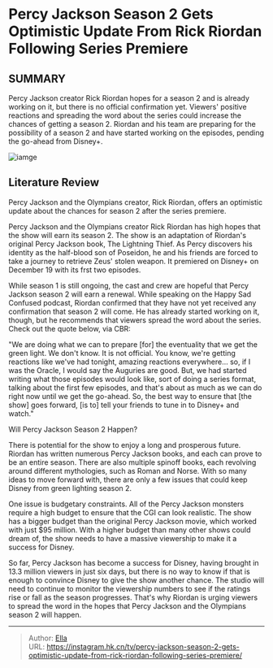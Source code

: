 # Percy Jackson Season 2 Gets Optimistic Update From Rick Riordan Following Series Premiere


## SUMMARY 



  Percy Jackson creator Rick Riordan hopes for a season 2 and is already working on it, but there is no official confirmation yet.   Viewers&#39; positive reactions and spreading the word about the series could increase the chances of getting a season 2.   Riordan and his team are preparing for the possibility of a season 2 and have started working on the episodes, pending the go-ahead from Disney&#43;.  

![iamge](https://static1.srcdn.com/wordpress/wp-content/uploads/2023/12/walker-scobell-in-percy-jackson-and-the-olympians-1.jpg)

## Literature Review
Percy Jackson and the Olympians creator, Rick Riordan, offers an optimistic update about the chances for season 2 after the series premiere.




Percy Jackson and the Olympians creator Rick Riordan has high hopes that the show will earn its season 2. The show is an adaptation of Riordan&#39;s original Percy Jackson book, The Lightning Thief. As Percy discovers his identity as the half-blood son of Poseidon, he and his friends are forced to take a journey to retrieve Zeus&#39; stolen weapon. It premiered on Disney&#43; on December 19 with its frst two episodes.




While season 1 is still ongoing, the cast and crew are hopeful that Percy Jackson season 2 will earn a renewal. While speaking on the Happy Sad Confused podcast, Riordan confirmed that they have not yet received any confirmation that season 2 will come. He has already started working on it, though, but he recommends that viewers spread the word about the series. Check out the quote below, via CBR:


&#34;We are doing what we can to prepare [for] the eventuality that we get the green light. We don&#39;t know. It is not official. You know, we&#39;re getting reactions like we&#39;ve had tonight, amazing reactions everywhere... so, if I was the Oracle, I would say the Auguries are good. But, we had started writing what those episodes would look like, sort of doing a series format, talking about the first few episodes, and that&#39;s about as much as we can do right now until we get the go-ahead. So, the best way to ensure that [the show] goes forward, [is to] tell your friends to tune in to Disney&#43; and watch.&#34;






 


 Will Percy Jackson Season 2 Happen? 
          

There is potential for the show to enjoy a long and prosperous future. Riordan has written numerous Percy Jackson books, and each can prove to be an entire season. There are also multiple spinoff books, each revolving around different mythologies, such as Roman and Norse. With so many ideas to move forward with, there are only a few issues that could keep Disney from green lighting season 2.

One issue is budgetary constraints. All of the Percy Jackson monsters require a high budget to ensure that the CGI can look realistic. The show has a bigger budget than the original Percy Jackson movie, which worked with just $95 million. With a higher budget than many other shows could dream of, the show needs to have a massive viewership to make it a success for Disney.




So far, Percy Jackson has become a success for Disney, having brought in 13.3 million viewers in just six days, but there is no way to know if that is enough to convince Disney to give the show another chance. The studio will need to continue to monitor the viewership numbers to see if the ratings rise or fall as the season progresses. That&#39;s why Riordan is urging viewers to spread the word in the hopes that Percy Jackson and the Olympians season 2 will happen.



---

> Author: [Ella](https://instagram.hk.cn/)  
> URL: https://instagram.hk.cn/tv/percy-jackson-season-2-gets-optimistic-update-from-rick-riordan-following-series-premiere/  

